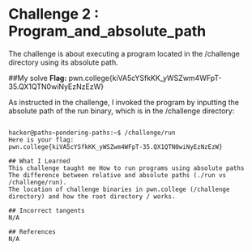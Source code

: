 
# Challenge 2 : Program_and_absolute_path

The challenge is about executing a program located in the /challenge directory using its absolute path.

##My solve
**Flag:** pwn.college{kiVA5cYSfkKK_yWSZwm4WFpT-35.QX1QTN0wiNyEzNzEzW}


As instructed in the challenge, I invoked the program by inputting the absolute path of the run binary,
 which is in the /challenge directory:
```

hacker@paths~pondering-paths:~$ /challenge/run
Here is your flag:
pwn.college{kiVA5cYSfkKK_yWSZwm4WFpT-35.QX1QTN0wiNyEzNzEzW}

## What I Learned
This challenge taught me How to run programs using absolute paths
The difference between relative and absolute paths (./run vs /challenge/run).
The location of challenge binaries in pwn.college (/challenge directory) and how the root directory / works. 

## Incorrect tangents
N/A

## References
N/A


